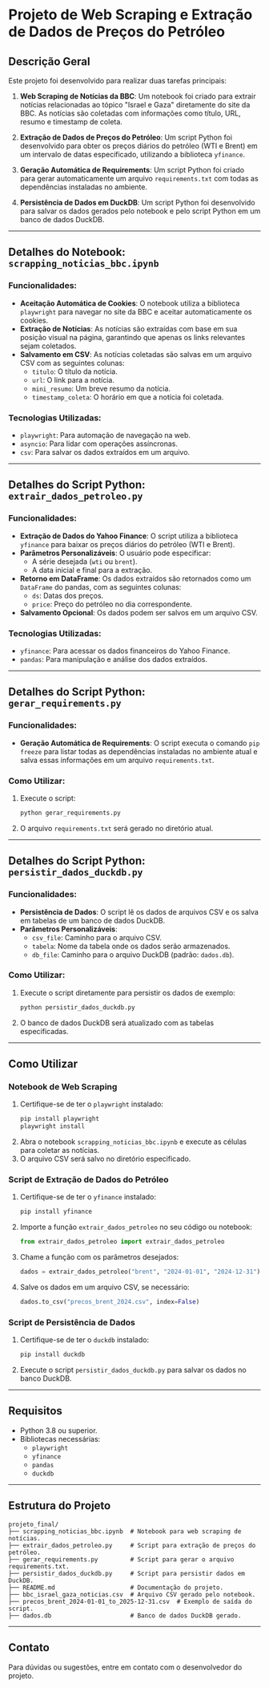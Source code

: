 # Projeto de Web Scraping e Extração de Dados de Preços do Petróleo

## Descrição Geral
Este projeto foi desenvolvido para realizar duas tarefas principais:

1. **Web Scraping de Notícias da BBC**: Um notebook foi criado para extrair notícias relacionadas ao tópico "Israel e Gaza" diretamente do site da BBC. As notícias são coletadas com informações como título, URL, resumo e timestamp de coleta.

2. **Extração de Dados de Preços do Petróleo**: Um script Python foi desenvolvido para obter os preços diários do petróleo (WTI e Brent) em um intervalo de datas especificado, utilizando a biblioteca `yfinance`.

3. **Geração Automática de Requirements**: Um script Python foi criado para gerar automaticamente um arquivo `requirements.txt` com todas as dependências instaladas no ambiente.

4. **Persistência de Dados em DuckDB**: Um script Python foi desenvolvido para salvar os dados gerados pelo notebook e pelo script Python em um banco de dados DuckDB.

---

## Detalhes do Notebook: `scrapping_noticias_bbc.ipynb`

### Funcionalidades:
- **Aceitação Automática de Cookies**: O notebook utiliza a biblioteca `playwright` para navegar no site da BBC e aceitar automaticamente os cookies.
- **Extração de Notícias**: As notícias são extraídas com base em sua posição visual na página, garantindo que apenas os links relevantes sejam coletados.
- **Salvamento em CSV**: As notícias coletadas são salvas em um arquivo CSV com as seguintes colunas:
  - `titulo`: O título da notícia.
  - `url`: O link para a notícia.
  - `mini_resumo`: Um breve resumo da notícia.
  - `timestamp_coleta`: O horário em que a notícia foi coletada.

### Tecnologias Utilizadas:
- `playwright`: Para automação de navegação na web.
- `asyncio`: Para lidar com operações assíncronas.
- `csv`: Para salvar os dados extraídos em um arquivo.

---

## Detalhes do Script Python: `extrair_dados_petroleo.py`

### Funcionalidades:
- **Extração de Dados do Yahoo Finance**: O script utiliza a biblioteca `yfinance` para baixar os preços diários do petróleo (WTI e Brent).
- **Parâmetros Personalizáveis**: O usuário pode especificar:
  - A série desejada (`wti` ou `brent`).
  - A data inicial e final para a extração.
- **Retorno em DataFrame**: Os dados extraídos são retornados como um `DataFrame` do pandas, com as seguintes colunas:
  - `ds`: Datas dos preços.
  - `price`: Preço do petróleo no dia correspondente.
- **Salvamento Opcional**: Os dados podem ser salvos em um arquivo CSV.

### Tecnologias Utilizadas:
- `yfinance`: Para acessar os dados financeiros do Yahoo Finance.
- `pandas`: Para manipulação e análise dos dados extraídos.

---

## Detalhes do Script Python: `gerar_requirements.py`

### Funcionalidades:
- **Geração Automática de Requirements**: O script executa o comando `pip freeze` para listar todas as dependências instaladas no ambiente atual e salva essas informações em um arquivo `requirements.txt`.

### Como Utilizar:
1. Execute o script:
   ```bash
   python gerar_requirements.py
   ```
2. O arquivo `requirements.txt` será gerado no diretório atual.

---

## Detalhes do Script Python: `persistir_dados_duckdb.py`

### Funcionalidades:
- **Persistência de Dados**: O script lê os dados de arquivos CSV e os salva em tabelas de um banco de dados DuckDB.
- **Parâmetros Personalizáveis**:
  - `csv_file`: Caminho para o arquivo CSV.
  - `tabela`: Nome da tabela onde os dados serão armazenados.
  - `db_file`: Caminho para o arquivo DuckDB (padrão: `dados.db`).

### Como Utilizar:
1. Execute o script diretamente para persistir os dados de exemplo:
   ```bash
   python persistir_dados_duckdb.py
   ```
2. O banco de dados DuckDB será atualizado com as tabelas especificadas.

---

## Como Utilizar

### Notebook de Web Scraping
1. Certifique-se de ter o `playwright` instalado:
   ```bash
   pip install playwright
   playwright install
   ```
2. Abra o notebook `scrapping_noticias_bbc.ipynb` e execute as células para coletar as notícias.
3. O arquivo CSV será salvo no diretório especificado.

### Script de Extração de Dados do Petróleo
1. Certifique-se de ter o `yfinance` instalado:
   ```bash
   pip install yfinance
   ```
2. Importe a função `extrair_dados_petroleo` no seu código ou notebook:
   ```python
   from extrair_dados_petroleo import extrair_dados_petroleo
   ```
3. Chame a função com os parâmetros desejados:
   ```python
   dados = extrair_dados_petroleo("brent", "2024-01-01", "2024-12-31")
   ```
4. Salve os dados em um arquivo CSV, se necessário:
   ```python
   dados.to_csv("precos_brent_2024.csv", index=False)
   ```

### Script de Persistência de Dados
1. Certifique-se de ter o `duckdb` instalado:
   ```bash
   pip install duckdb
   ```
2. Execute o script `persistir_dados_duckdb.py` para salvar os dados no banco DuckDB.

---

## Requisitos
- Python 3.8 ou superior.
- Bibliotecas necessárias:
  - `playwright`
  - `yfinance`
  - `pandas`
  - `duckdb`

---

## Estrutura do Projeto
```
projeto_final/
├── scrapping_noticias_bbc.ipynb  # Notebook para web scraping de notícias.
├── extrair_dados_petroleo.py     # Script para extração de preços do petróleo.
├── gerar_requirements.py         # Script para gerar o arquivo requirements.txt.
├── persistir_dados_duckdb.py     # Script para persistir dados em DuckDB.
├── README.md                     # Documentação do projeto.
├── bbc_israel_gaza_noticias.csv  # Arquivo CSV gerado pelo notebook.
├── precos_brent_2024-01-01_to_2025-12-31.csv  # Exemplo de saída do script.
├── dados.db                      # Banco de dados DuckDB gerado.
```

---

## Contato
Para dúvidas ou sugestões, entre em contato com o desenvolvedor do projeto.